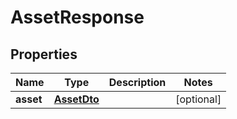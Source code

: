 

# AssetResponse


## Properties

| Name | Type | Description | Notes |
|------------ | ------------- | ------------- | -------------|
|**asset** | [**AssetDto**](AssetDto.md) |  |  [optional] |



